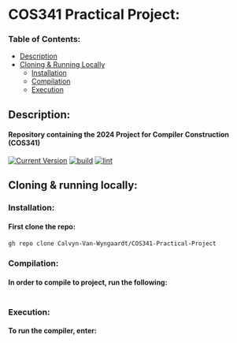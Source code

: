 # COS341 Practical Project:
### Table of Contents:
- [Description](#description)
- [Cloning & Running Locally](#)
  - [Installation](#installation)
  - [Compilation](#compilation)
  - [Execution](#execution)

## Description:
#### Repository containing the 2024 Project for Compiler Construction (COS341)
[![Current Version](https://img.shields.io/badge/version-1.0.0-green.svg)](https://github.com/Calvyn-Van-Wyngaardt/COS341-Practical-Project)
[![build](https://github.com/Calvyn-Van-Wyngaardt/COS341-Practical-Project/actions/workflows/build.yaml/badge.svg)](https://github.com/Calvyn-Van-Wyngaardt/COS341-Practical-Project/actions/workflows/build.yaml)
[![lint](https://github.com/Calvyn-Van-Wyngaardt/COS341-Practical-Project/actions/workflows/lint.yaml/badge.svg)](https://github.com/Calvyn-Van-Wyngaardt/COS341-Practical-Project/actions/workflows/lint.yaml)
## Cloning & running locally:
### Installation:
#### First clone the repo:
```bash
gh repo clone Calvyn-Van-Wyngaardt/COS341-Practical-Project
```

### Compilation:
#### In order to compile to project, run the following:
```bash

```

### Execution:
#### To run the compiler, enter:
```bash

```
